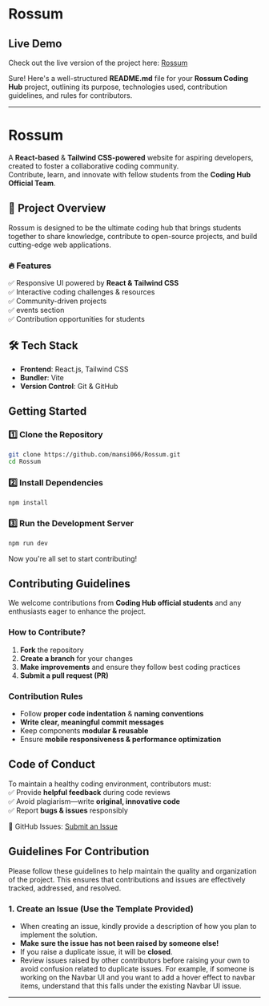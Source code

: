 # Rossum

## Live Demo

Check out the live version of the project here: [Rossum](https://rossum-three.vercel.app/)

Sure! Here's a well-structured **README.md** file for your **Rossum Coding Hub** project, outlining its purpose, technologies used, contribution guidelines, and rules for contributors.

---

# Rossum  
A **React-based** & **Tailwind CSS-powered** website for aspiring developers, created to foster a collaborative coding community.  
Contribute, learn, and innovate with fellow students from the **Coding Hub Official Team**.

## 🚀 Project Overview  
Rossum is designed to be the ultimate coding hub that brings students together to share knowledge, contribute to open-source projects, and build cutting-edge web applications.

### 🔥 Features  
✅ Responsive UI powered by **React & Tailwind CSS**  
✅ Interactive coding challenges & resources  
✅ Community-driven projects  
✅ events section  
✅ Contribution opportunities for students  

## 🛠️ Tech Stack  
- **Frontend**: React.js, Tailwind CSS  
- **Bundler**: Vite  
- **Version Control**: Git & GitHub  

##  Getting Started  

### **1️⃣ Clone the Repository**  
```sh
git clone https://github.com/mansi066/Rossum.git
cd Rossum
```

### **2️⃣ Install Dependencies**  
```sh
npm install
```

### **3️⃣ Run the Development Server**  
```sh
npm run dev
```

Now you're all set to start contributing! 

## Contributing Guidelines  
We welcome contributions from **Coding Hub official students** and any enthusiasts eager to enhance the project.

### **How to Contribute?**  
1. **Fork** the repository  
2. **Create a branch** for your changes  
3. **Make improvements** and ensure they follow best coding practices  
4. **Submit a pull request (PR)**  

### **Contribution Rules**  
- Follow **proper code indentation** & **naming conventions**  
- **Write clear, meaningful commit messages**  
- Keep components **modular & reusable**  
- Ensure **mobile responsiveness & performance optimization**  

##  Code of Conduct  
To maintain a healthy coding environment, contributors must:  
✅ Provide **helpful feedback** during code reviews  
✅ Avoid plagiarism—write **original, innovative code**  
✅ Report **bugs & issues** responsibly  


🔗 GitHub Issues: [Submit an Issue](https://github.com/mansi066/Rossum/issues)  


## Guidelines For Contribution

Please follow these guidelines to help maintain the quality and organization of the project. This ensures that contributions and issues are effectively tracked, addressed, and resolved.

### 1. Create an Issue (Use the Template Provided)
- When creating an issue, kindly provide a description of how you plan to implement the solution.
- **Make sure the issue has not been raised by someone else!**
- If you raise a duplicate issue, it will be **closed**.
- Review issues raised by other contributors before raising your own to avoid confusion related to duplicate issues. For example, if someone is working on the Navbar UI and you want to add a hover effect to navbar items, understand that this falls under the existing Navbar UI issue.


---

